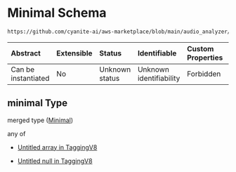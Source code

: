 # Minimal Schema

```txt
https://github.com/cyanite-ai/aws-marketplace/blob/main/audio_analyzer/schemes/marketplace_v1/schema/TaggingV8.schema.json#/$defs/SubgenreSegmentsV1/properties/minimal
```



| Abstract            | Extensible | Status         | Identifiable            | Custom Properties | Additional Properties | Access Restrictions | Defined In                                                                     |
| :------------------ | :--------- | :------------- | :---------------------- | :---------------- | :-------------------- | :------------------ | :----------------------------------------------------------------------------- |
| Can be instantiated | No         | Unknown status | Unknown identifiability | Forbidden         | Allowed               | none                | [TaggingV8.schema.json\*](../out/TaggingV8.schema.json "open original schema") |

## minimal Type

merged type ([Minimal](taggingv8-defs-subgenresegmentsv1-properties-minimal.md))

any of

* [Untitled array in TaggingV8](taggingv8-defs-subgenresegmentsv1-properties-minimal-anyof-0.md "check type definition")

* [Untitled null in TaggingV8](taggingv8-defs-subgenresegmentsv1-properties-minimal-anyof-1.md "check type definition")
